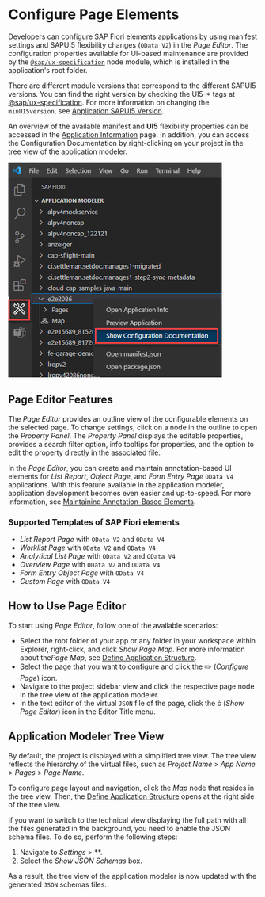 <!-- loio047507c86afa4e96bb3d284adb9f4726 -->

<link rel="stylesheet" type="text/css" href="../css/sap-icons.css"/>

# Configure Page Elements

Developers can configure SAP Fiori elements applications by using manifest settings and SAPUI5 flexibility changes \(`OData V2`\) in the *Page Editor*. The configuration properties available for UI-based maintenance are provided by the <code><a href="https://www.npmjs.com/package/@sap/ux-specification">@sap/ux-specification</a></code> node module, which is installed in the application's root folder.

There are different module versions that correspond to the different SAPUI5 versions. You can find the right version by checking the UI5-\* tags at [@sap/ux-specification](https://www.npmjs.com/package/@sap/ux-specification?activeTab=versions). For more information on changing the `minUI5version`, see [Application SAPUI5 Version](../Project-Functions/application-sapui5-version-009f43e.md).

An overview of the available manifest and **UI5** flexibility properties can be accessed in the [Application Information](../Project-Functions/application-information-c3e0989.md) page. In addition, you can access the Configuration Documentation by right-clicking on your project in the tree view of the application modeler.

![](images/Fiori_Tools_Configuration_Documentation_a4a31c8.png)



<a name="loio047507c86afa4e96bb3d284adb9f4726__section_s4m_mxm_xlb"/>

## Page Editor Features

The *Page Editor* provides an outline view of the configurable elements on the selected page. To change settings, click on a node in the outline to open the *Property Panel*. The *Property Panel* displays the editable properties, provides a search filter option, info tooltips for properties, and the option to edit the property directly in the associated file.

In the *Page Editor*, you can create and maintain annotation-based UI elements for *List Report*, *Object Page*, and *Form Entry Page* `OData V4` applications. With this feature available in the application modeler, application development becomes even easier and up-to-speed. For more information, see [Maintaining Annotation-Based Elements](maintaining-annotation-based-elements-a524d8a.md).





### Supported Templates of SAP Fiori elements

-   *List Report Page* with `OData V2` and `OData V4`
-   *Worklist Page* with `OData V2` and `OData V4`
-   *Analytical List Page* with `OData V2` and `OData V4`
-   *Overview Page* with `OData V2` and `OData V4`
-   *Form Entry Object Page* with `OData V4`
-   *Custom Page* with `OData V4`



<a name="loio047507c86afa4e96bb3d284adb9f4726__section_k2b_vrl_1qb"/>

## How to Use Page Editor

To start using *Page Editor*, follow one of the available scenarios:

-   Select the root folder of your app or any folder in your workspace within Explorer, right-click, and click *Show Page Map*. For more information about the*Page Map*, see [Define Application Structure](define-application-structure-bae38e6.md).
-   Select the page that you want to configure and click the :pencil2: \(*Configure Page*\) icon.
-   Navigate to the project sidebar view and click the respective page node in the tree view of the application modeler.
-   In the text editor of the virtual `JSON` file of the page, click the <span class="SAP-icons-V5"></span> \(*Show Page Editor*\) icon in the Editor Title menu.



<a name="loio047507c86afa4e96bb3d284adb9f4726__section_isw_gff_1qb"/>

## Application Modeler Tree View

By default, the project is displayed with a simplified tree view. The tree view reflects the hierarchy of the virtual files, such as *Project Name* \> *App Name* \> *Pages* \> *Page Name*.

To configure page layout and navigation, click the *Map* node that resides in the tree view. Then, the [Define Application Structure](define-application-structure-bae38e6.md) opens at the right side of the tree view.

If you want to switch to the technical view displaying the full path with all the files generated in the background, you need to enable the JSON schema files. To do so, perform the following steps:

1.  Navigate to *Settings* \> **.
2.  Select the *Show JSON Schemas* box.

As a result, the tree view of the application modeler is now updated with the generated `JSON` schemas files.

